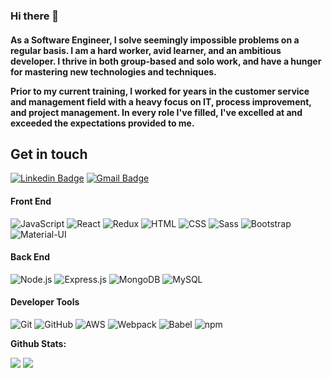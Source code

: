 ### Hi there 👋

<h4>As a Software Engineer, I solve seemingly impossible problems on a regular basis. I am a hard worker, avid learner, and an ambitious developer. I thrive in both group-based and solo work, and have a hunger for mastering new technologies and techniques.

Prior to my current training, I worked for years in the customer service and management field with a heavy focus on IT, process improvement, and project management. In every role I've filled, I've excelled at and exceeded the expectations provided to me. </h4>

## Get in touch
[![Linkedin Badge](https://img.shields.io/badge/-lesliecrunkilton-blue?style=flat-square&logo=Linkedin&logoColor=white&link=https://www.linkedin.com/in/banjo1224/)](https://www.linkedin.com/in/banjo1224/)
[![Gmail Badge](https://img.shields.io/badge/-bbates377@gmail.com-c14438?style=flat-square&logo=Gmail&logoColor=white&link=mailto:bbates377@gmail.com)](mailto:bbates377@gmail.com)

#### Front End
![JavaScript](https://img.shields.io/badge/-JavaScript-fff?&logo=JavaScript&logoColor=ddc508)
![React](https://img.shields.io/badge/-React-fff?&logo=React)
![Redux](https://img.shields.io/badge/-Redux-fff?&logo=Redux&logoColor=000)
![HTML](https://img.shields.io/badge/-HTML-fff?&logo=html5)
![CSS](https://img.shields.io/badge/-CSS-fff?&logo=css3&logoColor=777)
![Sass](https://img.shields.io/badge/-Sass-fff?&logo=sass)
![Bootstrap](https://img.shields.io/badge/-Bootstrap-fff?&logo=bootstrap&logoColor=000)
![Material-UI](https://img.shields.io/badge/-MaterialUI-fff?&logo=material-ui&logoColor=000)

#### Back End
![Node.js](https://img.shields.io/badge/-Node.js-fff?&logo=node.js)
![Express.js](https://img.shields.io/badge/-Express.js-fff?)
![MongoDB](https://img.shields.io/badge/-MongoDB-fff?logo=Mongodb)
![MySQL](https://img.shields.io/badge/-MySQL-fff?logo=mysql)

#### Developer Tools
![Git](https://img.shields.io/badge/-Git-fff?logo=git)
![GitHub](https://img.shields.io/badge/-GitHub-fff?logo=github&logoColor=000)
![AWS](https://img.shields.io/badge/-AWS-fff?&logo=Amazon-AWS&logoColor=232F3E)
![Webpack](https://img.shields.io/badge/-Webpack-fff?logo=webpack)
![Babel](https://img.shields.io/badge/-Babel-fff?logo=babel&logoColor=777)
![npm](https://img.shields.io/badge/-npm-fff?logo=npm)


**Github Stats:**

<p align="left">

  <img src="https://github-readme-stats.vercel.app/api?username=banjo1224&hide=stars&show_icons=true&theme=dracula&line_height=32">
  <img src="https://github-readme-stats.vercel.app/api/top-langs/?username=banjo1224&count_private=true&theme=dracula">

</p>


<!--
**Banjo1224/banjo1224** is a ✨ _special_ ✨ repository because its `README.md` (this file) appears on your GitHub profile.

Here are some ideas to get you started:

- 🔭 I’m currently working on ...
- 🌱 I’m currently learning ...
- 👯 I’m looking to collaborate on ...
- 🤔 I’m looking for help with ...
- 💬 Ask me about ...
- 📫 How to reach me: ...
- 😄 Pronouns: ...
- ⚡ Fun fact: ...
-->
